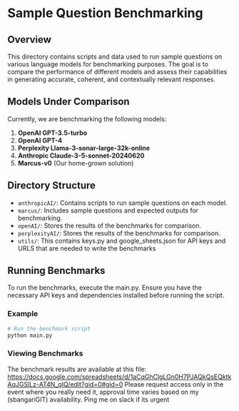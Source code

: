 # Sample Question Benchmarking

## Overview

This directory contains scripts and data used to run sample questions on various language models for benchmarking purposes. The goal is to compare the performance of different models and assess their capabilities in generating accurate, coherent, and contextually relevant responses.

## Models Under Comparison

Currently, we are benchmarking the following models:

1. **OpenAI GPT-3.5-turbo**
2. **OpenAI GPT-4**
3. **Perplexity Llama-3-sonar-large-32k-online**
4. **Anthropic Claude-3-5-sonnet-20240620**
5. **Marcus-v0** (Our home-grown solution)

## Directory Structure

- `anthropicAI/`: Contains scripts to run sample questions on each model.
- `marcus/`: Includes sample questions and expected outputs for benchmarking.
- `openAI/`: Stores the results of the benchmarks for comparison.
- `perplexityAI/`: Stores the results of the benchmarks for comparison.
- `utils/`: This contains keys.py and google_sheets.json for API keys and URLS that are needed to write the benchmarks

## Running Benchmarks

To run the benchmarks, execute the main.py. Ensure you have the necessary API keys and dependencies installed before running the script.

### Example

```sh
# Run the benchmark script
python main.py
```

### Viewing Benchmarks

The benchmark results are available at this file: https://docs.google.com/spreadsheets/d/1aCqGhClgLGn0H7PJAQkQsEQktkAqJGSlLz-AT4N_qIQ/edit?gid=0#gid=0
Please request access only in the event where you really need it, approval time varies based on my (sbangariGIT) availability. Ping me on slack if its urgent